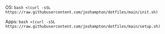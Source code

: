 OS: `bash <(curl -sSL https://raw.githubusercontent.com/joshampton/dotfiles/main/init.sh)`

Apps: `bash <(curl -sSL https://raw.githubusercontent.com/joshampton/dotfiles/main/setup.sh)`
